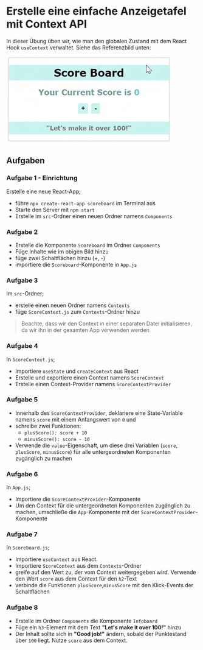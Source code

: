 # Erstelle eine einfache Anzeigetafel mit Context API

In dieser Übung üben wir, wie man den globalen Zustand mit dem React Hook `useContext` verwaltet. Siehe das Referenzbild unten:

![Anzeigetafel](example.gif)

## Aufgaben

### Aufgabe 1 - Einrichtung

Erstelle eine neue React-App;

- führe `npx create-react-app scoreboard` im Terminal aus
- Starte den Server mit `npm start`
- Erstelle im `src`-Ordner einen neuen Ordner namens `Components`

### Aufgabe 2

- Erstelle die Komponente `Scoreboard` im Ordner `Components`
- Füge Inhalte wie im obigen Bild hinzu
- füge zwei Schaltflächen hinzu (+, -)
- importiere die `Scoreboard`-Komponente in `App.js`

### Aufgabe 3

Im `src`-Ordner;

- erstelle einen neuen Ordner namens `Contexts`
- füge `ScoreContext.js` zum `Contexts`-Ordner hinzu

> Beachte, dass wir den Context in einer separaten Datei initialisieren, da wir ihn in der gesamten App verwenden werden

### Aufgabe 4

In `ScoreContext.js`;

- Importiere `useState` und `createContext` aus React
- Erstelle und exportiere einen Context namens `ScoreContext`
- Erstelle einen Context-Provider namens `ScoreContextProvider`

### Aufgabe 5

- Innerhalb des `ScoreContextProvider`, deklariere eine State-Variable namens `score` mit einem Anfangswert von `0` und
- schreibe zwei Funktionen:
  - `plusScore(): score + 10`
  - `minusScore(): score - 10`
- Verwende die `value`-Eigenschaft, um diese drei Variablen (`score`, `plusScore`, `minusScore`) für alle untergeordneten Komponenten zugänglich zu machen

### Aufgabe 6

In `App.js`;

- Importiere die `ScoreContextProvider`-Komponente
- Um den Context für die untergeordneten Komponenten zugänglich zu machen, umschließe die `App`-Komponente mit der `ScoreContextProvider`-Komponente

### Aufgabe 7

In `Scoreboard.js`;

- Importiere `useContext` aus React.
- Importiere `ScoreContext` aus dem `Contexts`-Ordner
- greife auf den Wert zu, der vom Context weitergegeben wird. Verwende den Wert `score` aus dem Context für den `h2`-Text
- verbinde die Funktionen `plusScore`,`minusScore` mit den Klick-Events der Schaltflächen

### Aufgabe 8

- Erstelle im Ordner `Components` die Komponente `Infoboard`
- Füge ein `h3`-Element mit dem Text **"Let's make it over 100!"** hinzu
- Der Inhalt sollte sich in **"Good job!"** ändern, sobald der Punktestand über `100` liegt. Nutze `score` aus dem Context.
